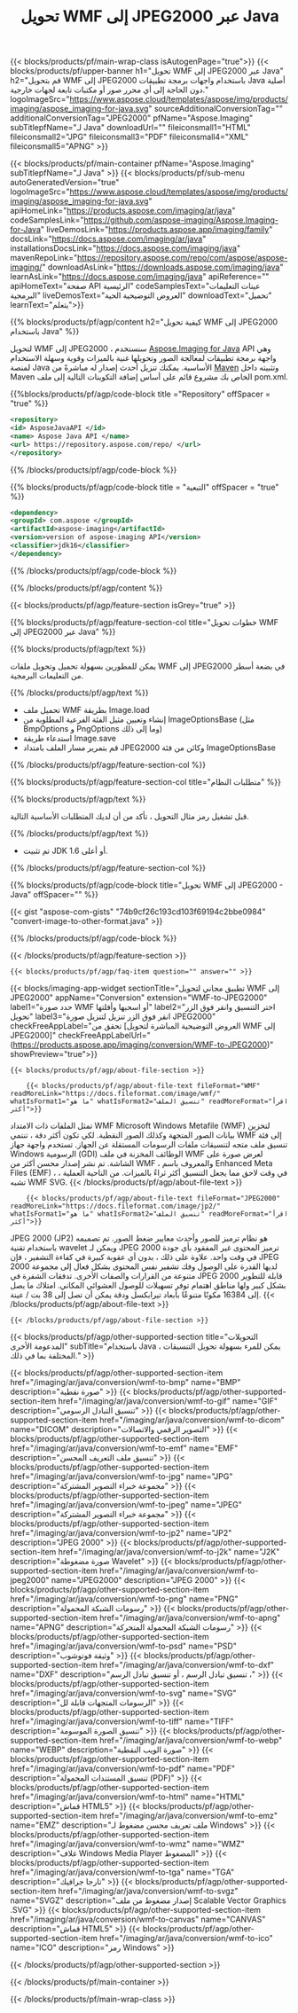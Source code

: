 ﻿---
title: تحويل WMF إلى JPEG2000 عبر Java 
weight: 3920
url: /ar/java/conversion/wmf-to-jpeg2000/ 
lang: ar
langdirlevel: 2
locales: ja,it,zh-hant,ru,de,es,fr,nl,id,lt,pl,pt,vi,tr,ko,zh-hans,ar,hi,th,sv,cs,uk,he
description: نموذج رمز لـ WMF إلى JPEG2000 تحويل Java. استخدم رمز مثال API لملفات الدُفعة WMF لتحويل JPEG2000 داخل أي تطبيق يستند إلى Web أو Desktop Java.
---

{{< blocks/products/pf/main-wrap-class isAutogenPage="true">}}
{{< blocks/products/pf/upper-banner h1="تحويل WMF إلى JPEG2000 عبر Java" h2="قم بتحويل WMF إلى JPEG2000 باستخدام واجهات برمجة تطبيقات Java أصلية دون الحاجة إلى أي محرر صور أو مكتبات تابعة لجهات خارجية." logoImageSrc="https://www.aspose.cloud/templates/aspose/img/products/imaging/aspose_imaging-for-java.svg" sourceAdditionalConversionTag="" additionalConversionTag="JPEG2000" pfName="Aspose.Imaging" subTitlepfName="لـ Java" downloadUrl="" fileiconsmall1="HTML" fileiconsmall2="JPG" fileiconsmall3="PDF" fileiconsmall4="XML" fileiconsmall5="APNG" >}}


{{< blocks/products/pf/main-container pfName="Aspose.Imaging" subTitlepfName="لـ Java" >}}
{{< blocks/products/pf/sub-menu autoGeneratedVersion="true" logoImageSrc="https://www.aspose.cloud/templates/aspose/img/products/imaging/aspose_imaging-for-java.svg" apiHomeLink="https://products.aspose.com/imaging/ar/java" codeSamplesLink="https://github.com/aspose-imaging/Aspose.Imaging-for-Java" liveDemosLink="https://products.aspose.app/imaging/family" docsLink="https://docs.aspose.com/imaging/ar/java" installationsDocsLink="https://docs.aspose.com/imaging/java" mavenRepoLink="https://repository.aspose.com/repo/com/aspose/aspose-imaging/" downloadAsLink="https://downloads.aspose.com/imaging/java" learnAsLink="https://docs.aspose.com/imaging/java" apiReference="" apiHomeText="صفحة API الرئيسية" codeSamplesText="عينات التعليمات البرمجية" liveDemosText="العروض التوضيحية الحية" downloadText="تحميل" learnText="يتعلم">}}

{{% blocks/products/pf/agp/content h2="كيفية تحويل WMF إلى JPEG2000 باستخدام Java" %}}

لتحويل WMF إلى JPEG2000 ، سنستخدم [Aspose.Imaging for Java](https://products.aspose.com/imaging/java) API وهي واجهة برمجة تطبيقات لمعالجة الصور وتحويلها غنية بالميزات وقوية وسهلة الاستخدام لمنصة Java الأساسية. يمكنك تنزيل أحدث إصدار له مباشرةً من [Maven](https://repository.aspose.com/webapp/#/artifacts/browse/tree/General/repo/com/aspose/aspose-imaging) وتثبيته داخل Maven الخاص بك مشروع قائم على أساس إضافة التكوينات التالية إلى ملف pom.xml.

{{%blocks/products/pf/agp/code-block title ="Repository" offSpacer = "true" %}}

```xml
<repository>
<id> AsposeJavaAPI </id>
<name> Aspose Java API </name>
<url> https://repository.aspose.com/repo/ </url>
</repository>
```

{{% /blocks/products/pf/agp/code-block %}}

{{% blocks/products/pf/agp/code-block title = "التبعية" offSpacer = "true" %}}

```xml
<dependency>
<groupId> com.aspose </groupId>
<artifactId>aspose-imaging</artifactId>
<version>version of aspose-imaging API</version>
<classifier>jdk16</classifier>
</dependency>
```

{{% /blocks/products/pf/agp/code-block %}}

{{% /blocks/products/pf/agp/content %}}

{{< blocks/products/pf/agp/feature-section isGrey="true" >}}

{{% blocks/products/pf/agp/feature-section-col title="خطوات تحويل WMF إلى JPEG2000 عبر Java" %}}

{{% blocks/products/pf/agp/text %}}

يمكن للمطورين بسهولة تحميل وتحويل ملفات WMF إلى JPEG2000 في بضعة أسطر من التعليمات البرمجية.

{{% /blocks/products/pf/agp/text %}}

+ تحميل ملف WMF بطريقة Image.load
+ إنشاء وتعيين مثيل الفئة الفرعية المطلوبة من ImageOptionsBase (مثل BmpOptions و PngOptions وما إلى ذلك)
+ استدعاء طريقة Image.save
+ قم بتمرير مسار الملف بامتداد JPEG2000 وكائن من فئة ImageOptionsBase

{{% /blocks/products/pf/agp/feature-section-col %}}

{{% blocks/products/pf/agp/feature-section-col title="متطلبات النظام" %}}

{{% blocks/products/pf/agp/text %}}

قبل تشغيل رمز مثال التحويل ، تأكد من أن لديك المتطلبات الأساسية التالية.

{{% /blocks/products/pf/agp/text %}}

- تم تثبيت JDK 1.6 أو أعلى.

{{% /blocks/products/pf/agp/feature-section-col %}}

{{% blocks/products/pf/agp/code-block title="تحويل WMF إلى JPEG2000 - Java" offSpacer="" %}}

{{< gist "aspose-com-gists" "74b9cf26c193cd103f69194c2bbe0984" "convert-image-to-other-format.java" >}}

{{% /blocks/products/pf/agp/code-block %}}

{{< /blocks/products/pf/agp/feature-section >}}

    {{< blocks/products/pf/agp/faq-item question="" answer="" >}}

{{< blocks/imaging-app-widget
        sectionTitle="تطبيق مجاني لتحويل WMF إلى JPEG2000"
        appName="Conversion"
        extension="WMF-to-JPEG2000"
        label1="حدد صورة WMF أو اسحبها وأفلتها"
        label2="اختر التنسيق وانقر فوق الزر تحويل"
        label3="انقر فوق الزر تنزيل لتنزيل صورة JPEG2000"
        checkFreeAppLabel="تحقق من [العروض التوضيحية المباشرة لتحويل WMF إلى JPEG2000]"
        checkFreeAppLabelUrl="(https://products.aspose.app/imaging/conversion/WMF-to-JPEG2000)"
        showPreview="true">}}

    {{< blocks/products/pf/agp/about-file-section >}}
       
        {{< blocks/products/pf/agp/about-file-text fileFormat="WMF" readMoreLink="https://docs.fileformat.com/image/wmf/" whatIsFormat1="ما هو" whatIsFormat2="تنسيق الملف" readMoreFormat="اقرأ أكثر">}}
تمثل الملفات ذات الامتداد WMF Microsoft Windows Metafile (WMF) لتخزين بيانات الصور المتجهة وكذلك الصور النقطية. لكي تكون أكثر دقة ، تنتمي WMF إلى فئة تنسيق ملف متجه لتنسيقات ملفات الرسومات المستقلة عن الجهاز. تستخدم واجهة جهاز Windows الرسومية (GDI) الوظائف المخزنة في ملف WMF لعرض صورة على الشاشة. تم نشر إصدار محسن أكثر من WMF ، والمعروف باسم Enhanced Meta Files (EMF) ، في وقت لاحق مما يجعل التنسيق أكثر ثراءً بالميزات. من الناحية العملية ، تشبه WMF SVG.
        {{< /blocks/products/pf/agp/about-file-text >}}

        {{< blocks/products/pf/agp/about-file-text fileFormat="JPEG2000" readMoreLink="https://docs.fileformat.com/image/jp2/" whatIsFormat1="ما هو" whatIsFormat2="تنسيق الملف" readMoreFormat="اقرأ أكثر">}}
JPEG 2000 (JP2) هو نظام ترميز للصور وأحدث معايير ضغط الصور. تم تصميمه باستخدام تقنية wavelet ويمكن لـ JPEG 2000 ترميز المحتوى غير المفقود بأي جودة في وقت واحد. علاوة على ذلك ، بدون أي عقوبة كبيرة في كفاءة التشفير ، فإن JPEG 2000 لديها القدرة على الوصول وفك تشفير نفس المحتوى بشكل فعال إلى مجموعة متنوعة من القرارات والصفات الأخرى. تدفقات الشفرة في JPEG 2000 قابلة للتطوير بشكل كبير ولها مناطق اهتمام توفر تسهيلات للوصول العشوائي المكاني. امتلاك ما يصل إلى 16384 مكونًا متنوعًا بأبعاد تيرابكسل ودقة يمكن أن تصل إلى 38 بت / عينة.
        {{< /blocks/products/pf/agp/about-file-text >}}

    {{< /blocks/products/pf/agp/about-file-section >}}

<!-- aboutfile Ends -->

{{< blocks/products/pf/agp/other-supported-section title="التحويلات المدعومة الأخرى" subTitle="باستخدام Java ، يمكن للمرء بسهولة تحويل التنسيقات المختلفة بما في ذلك." >}}

{{< blocks/products/pf/agp/other-supported-section-item href="/imaging/ar/java/conversion/wmf-to-bmp" name="BMP" description="صورة نقطية" >}}
{{< blocks/products/pf/agp/other-supported-section-item href="/imaging/ar/java/conversion/wmf-to-gif" name="GIF" description="تنسيق التبادل الرسومي" >}}
{{< blocks/products/pf/agp/other-supported-section-item href="/imaging/ar/java/conversion/wmf-to-dicom" name="DICOM" description="التصوير الرقمي والاتصالات" >}}
{{< blocks/products/pf/agp/other-supported-section-item href="/imaging/ar/java/conversion/wmf-to-emf" name="EMF" description="تنسيق ملف التعريف المحسن" >}}
{{< blocks/products/pf/agp/other-supported-section-item href="/imaging/ar/java/conversion/wmf-to-jpg" name="JPG" description="مجموعة خبراء التصوير المشتركة" >}}
{{< blocks/products/pf/agp/other-supported-section-item href="/imaging/ar/java/conversion/wmf-to-jpeg" name="JPEG" description="مجموعة خبراء التصوير المشتركة" >}}
{{< blocks/products/pf/agp/other-supported-section-item href="/imaging/ar/java/conversion/wmf-to-jp2" name="JP2" description="JPEG 2000" >}}
{{< blocks/products/pf/agp/other-supported-section-item href="/imaging/ar/java/conversion/wmf-to-j2k" name="J2K" description="صورة مضغوطة Wavelet" >}}
{{< blocks/products/pf/agp/other-supported-section-item href="/imaging/ar/java/conversion/wmf-to-jpeg2000" name="JPEG2000" description="JPEG 2000" >}}
{{< blocks/products/pf/agp/other-supported-section-item href="/imaging/ar/java/conversion/wmf-to-png" name="PNG" description="رسومات الشبكة المحمولة" >}}
{{< blocks/products/pf/agp/other-supported-section-item href="/imaging/ar/java/conversion/wmf-to-apng" name="APNG" description="رسومات الشبكة المحمولة المتحركة" >}}
{{< blocks/products/pf/agp/other-supported-section-item href="/imaging/ar/java/conversion/wmf-to-psd" name="PSD" description="وثيقة فوتوشوب" >}}
{{< blocks/products/pf/agp/other-supported-section-item href="/imaging/ar/java/conversion/wmf-to-dxf" name="DXF" description="تنسيق تبادل الرسم ، أو تنسيق تبادل الرسم ،" >}}
{{< blocks/products/pf/agp/other-supported-section-item href="/imaging/ar/java/conversion/wmf-to-svg" name="SVG" description="الرسومات المتجهات قابلة لل" >}}
{{< blocks/products/pf/agp/other-supported-section-item href="/imaging/ar/java/conversion/wmf-to-tiff" name="TIFF" description="تنسيق الصورة الموسومة" >}}
{{< blocks/products/pf/agp/other-supported-section-item href="/imaging/ar/java/conversion/wmf-to-webp" name="WEBP" description="صورة الويب النقطية" >}}
{{< blocks/products/pf/agp/other-supported-section-item href="/imaging/ar/java/conversion/wmf-to-pdf" name="PDF" description="تنسيق المستندات المحمولة (PDF)" >}}
{{< blocks/products/pf/agp/other-supported-section-item href="/imaging/ar/java/conversion/wmf-to-html" name="HTML" description="قماش HTML5" >}}
{{< blocks/products/pf/agp/other-supported-section-item href="/imaging/ar/java/conversion/wmf-to-emz" name="EMZ" description="ملف تعريف محسن مضغوط لـ Windows" >}}
{{< blocks/products/pf/agp/other-supported-section-item href="/imaging/ar/java/conversion/wmf-to-wmz" name="WMZ" description="غلاف Windows Media Player المضغوط" >}}
{{< blocks/products/pf/agp/other-supported-section-item href="/imaging/ar/java/conversion/wmf-to-tga" name="TGA" description="تارجا جرافيك" >}}
{{< blocks/products/pf/agp/other-supported-section-item href="/imaging/ar/java/conversion/wmf-to-svgz" name="SVGZ" description="إصدار مضغوط من ملف Scalable Vector Graphics .SVG" >}}
{{< blocks/products/pf/agp/other-supported-section-item href="/imaging/ar/java/conversion/wmf-to-canvas" name="CANVAS" description="قماش HTML5" >}}
{{< blocks/products/pf/agp/other-supported-section-item href="/imaging/ar/java/conversion/wmf-to-ico" name="ICO" description="رمز Windows" >}}

{{< /blocks/products/pf/agp/other-supported-section >}}

{{< /blocks/products/pf/main-container >}}
    
{{< /blocks/products/pf/main-wrap-class >}}
